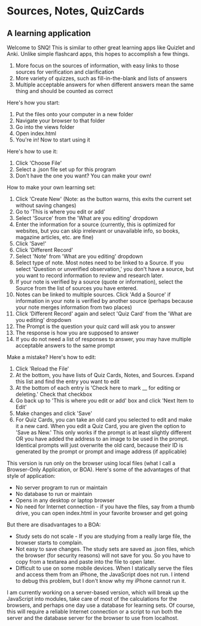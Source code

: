 # Sources, Notes, QuizCards
## A learning application

Welcome to SNQ!
This is similar to other great learning apps like Quizlet and Anki. Unlike simple flashcard apps, this hopes to accomplish a few things.
1. More focus on the sources of information, with easy links to those sources for verification and clarification
1. More variety of quizzes, such as fill-in-the-blank and lists of answers
1. Multiple acceptable answers for when different answers mean the same thing and should be counted as correct

Here's how you start:
1. Put the files onto your computer in a new folder
1. Navigate your browser to that folder
1. Go into the views folder
1. Open index.html
1. You're in! Now to start using it

Here's how to use it:
1. Click 'Choose File'
1. Select a .json file set up for this program
1. Don't have the one you want? You can make your own!

How to make your own learning set:
1. Click 'Create New' (Note: as the button warns, this exits the current set without saving changes)
1. Go to 'This is where you edit or add'
1. Select 'Source' from the 'What are you editing' dropdown
1. Enter the information for a source (currently, this is optimized for websites, but you can skip irrelevant or unavailable info, so books, magazine articles, etc. are fine)
1. Click 'Save!' 
1. Click 'Different Record'
1. Select 'Note' from 'What are you editing' dropdown
1. Select type of note. Most notes need to be linked to a Source. If you select 'Question or unverified observation,' you don't have a source, but you want to record information to review and research later.
1. If your note is verified by a source (quote or information), select the Source from the list of sources you have entered.
1. Notes can be linked to multiple sources. Click 'Add a Source' if information in your note is verified by another source (perhaps because your note merges information from two places)
1. Click 'Different Record' again and select 'Quiz Card' from the 'What are you editing' dropdown
1. The Prompt is the question your quiz card will ask you to answer
1. The response is how you are supposed to answer
1. If you do not need a list of responses to answer, you may have multiple acceptable answers to the same prompt

Make a mistake? Here's how to edit:
1. Click 'Reload the File'
1. At the bottom, you have lists of Quiz Cards, Notes, and Sources. Expand this list and find the entry you want to edit
1. At the bottom of each entry is 'Check here to mark __ for editing or deleting.' Check that checkbox
1. Go back up to 'This is where you edit or add' box and click 'Next Item to Edit'
1. Make changes and click 'Save'
1. For Quiz Cards, you can take an old card you selected to edit and make it a new card. When you edit a Quiz Card, you are given the option to 'Save as New.' This only works if the prompt is at least slightly different OR you have added the address to an image to be used in the prompt. Identical prompts will just overwrite the old card, because their ID is generated by the prompt or prompt and image address (if applicable)


This version is run only on the browser using local files (what I call a Browser-Only Application, or BOA).
Here's some of the advantages of that style of application:
* No server program to run or maintain
* No database to run or maintain
* Opens in any desktop or laptop browser
* No need for Internet connection - if you have the files, say from a thumb drive, you can open index.html in your favorite browser and get going

But there are disadvantages to a BOA:
* Study sets do not scale - If you are studying from a really large file, the browser starts to complain.
* Not easy to save changes. The study sets are saved as .json files, which the browser (for security reasons) will not save for you. So you have to copy from a textarea and paste into the file to open later.
* Difficult to use on some mobile devices. When I statically serve the files and access them from an iPhone, the JavaScript does not run. I intend to debug this problem, but I don't know why my iPhone cannot run it.

I am currently working on a server-based version, which will break up the JavaScript into modules, take care of most of the calculations for the browsers, and perhaps one day use a database for learning sets. Of course, this will require a reliable Internet connection or a script to run both the server and the database server for the browser to use from localhost.